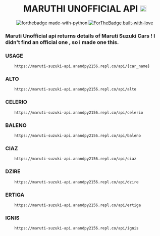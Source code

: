 <h1 align="center">MARUTHI UNOFFICIAL API <img height="20px" src="https://user-images.githubusercontent.com/87514488/137593395-9141b8d4-79a9-4f95-98fd-fb3bfe89f0af.png"> 
</h1>
<p align="center"><a><img src="http://ForTheBadge.com/images/badges/made-with-python.svg" alt="forthebadge made-with-python"></a>
<a href="https://GitHub.com/Naereen/"><img src="http://ForTheBadge.com/images/badges/built-with-love.svg" alt="ForTheBadge built-with-love"></a></p>
<h3> Maruti Unofficial api returns details of Maruti Suzuki Cars ! I didn't find an official one , so i made one this.
  


<h3>USAGE</h3>
  <pre><code>    https:<span class="hljs-regexp">//m</span>aruti-suzuki-api.anandpy2156.repl.co<span class="hljs-regexp">/api/</span>{car_name}
</code></pre>
  
<h3>ALTO</h3>
<pre><code>    https:<span class="hljs-regexp">//m</span>aruti-suzuki-api.anandpy2156.repl.co<span class="hljs-regexp">/api/</span>alto
</code></pre>
  
<h3>CELERIO</h3>
<pre><code>    https:<span class="hljs-regexp">//m</span>aruti-suzuki-api.anandpy2156.repl.co<span class="hljs-regexp">/api/</span>celerio
</code></pre>  

<h3>BALENO</h3>
<pre><code>    https:<span class="hljs-regexp">//m</span>aruti-suzuki-api.anandpy2156.repl.co<span class="hljs-regexp">/api/</span>baleno
</code></pre>  

<h3>CIAZ</h3>
<pre><code>    https:<span class="hljs-regexp">//m</span>aruti-suzuki-api.anandpy2156.repl.co<span class="hljs-regexp">/api/</span>ciaz
</code></pre>  

<h3>DZIRE</h3>
<pre><code>    https:<span class="hljs-regexp">//m</span>aruti-suzuki-api.anandpy2156.repl.co<span class="hljs-regexp">/api/</span>dzire
</code></pre>  
  
<h3>ERTIGA</h3>
<pre><code>    https:<span class="hljs-regexp">//m</span>aruti-suzuki-api.anandpy2156.repl.co<span class="hljs-regexp">/api/</span>ertiga
</code></pre>  

<h3>IGNIS</h3>
<pre><code>    https:<span class="hljs-regexp">//m</span>aruti-suzuki-api.anandpy2156.repl.co<span class="hljs-regexp">/api/</span>ignis
</code></pre>  
